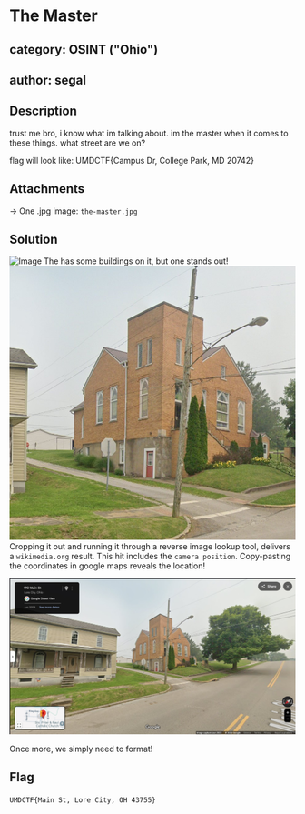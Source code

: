 # The Master
## category: OSINT ("Ohio")
## author: segal

## Description
trust me bro, i know what im talking about. im the master when it comes to these things. what street are we on?

flag will look like: UMDCTF{Campus Dr, College Park, MD 20742}

## Attachments
-> One .jpg image: `the-master.jpg` 

## Solution
![Image](the-master.jpg)
The has some buildings on it, but one stands out!
![Image of interesting building](interesting_building.jpg)
Cropping it out and running it through a reverse image lookup tool, delivers a `wikimedia.org` result. This hit includes the `camera position`. Copy-pasting the coordinates in google maps reveals the location!

![solved challenge; image showing the answer in google maps](solved_the_master.jpg)

Once more, we simply need to format!

## Flag
`UMDCTF{Main St, Lore City, OH 43755}`